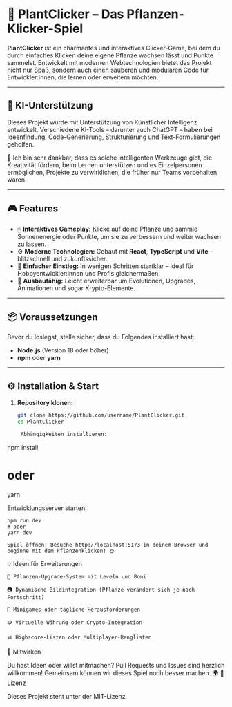 # 🌱 PlantClicker – Das Pflanzen-Klicker-Spiel  

**PlantClicker** ist ein charmantes und interaktives Clicker-Game, bei dem du durch einfaches Klicken deine eigene Pflanze wachsen lässt und Punkte sammelst. Entwickelt mit modernen Webtechnologien bietet das Projekt nicht nur Spaß, sondern auch einen sauberen und modularen Code für Entwickler:innen, die lernen oder erweitern möchten.

---

## 🤖 KI-Unterstützung

Dieses Projekt wurde mit Unterstützung von Künstlicher Intelligenz entwickelt. Verschiedene KI-Tools – darunter auch ChatGPT – haben bei Ideenfindung, Code-Generierung, Strukturierung und Text-Formulierungen geholfen.  

🙏 Ich bin sehr dankbar, dass es solche intelligenten Werkzeuge gibt, die Kreativität fördern, beim Lernen unterstützen und es Einzelpersonen ermöglichen, Projekte zu verwirklichen, die früher nur Teams vorbehalten waren.

---

## 🎮 Features

- 🖱 **Interaktives Gameplay:** Klicke auf deine Pflanze und sammle Sonnenenergie oder Punkte, um sie zu verbessern und weiter wachsen zu lassen.
- ⚙️ **Moderne Technologien:** Gebaut mit **React**, **TypeScript** und **Vite** – blitzschnell und zukunftssicher.
- 🚀 **Einfacher Einstieg:** In wenigen Schritten startklar – ideal für Hobbyentwickler:innen und Profis gleichermaßen.
- 🌸 **Ausbaufähig:** Leicht erweiterbar um Evolutionen, Upgrades, Animationen und sogar Krypto-Elemente.

---

## 📦 Voraussetzungen

Bevor du loslegst, stelle sicher, dass du Folgendes installiert hast:

- **Node.js** (Version 18 oder höher)
- **npm** oder **yarn**

---

## ⚙️ Installation & Start

1. **Repository klonen:**
   ```bash
   git clone https://github.com/username/PlantClicker.git
   cd PlantClicker

    Abhängigkeiten installieren:

npm install
# oder
yarn

Entwicklungsserver starten:

    npm run dev
    # oder
    yarn dev

    Spiel öffnen: Besuche http://localhost:5173 in deinem Browser und beginne mit dem Pflanzenklicken! 🌞


💡 Ideen für Erweiterungen

    🌿 Pflanzen-Upgrade-System mit Leveln und Boni

    📷 Dynamische Bildintegration (Pflanze verändert sich je nach Fortschritt)

    🧩 Minigames oder tägliche Herausforderungen

    🪙 Virtuelle Währung oder Crypto-Integration

    📊 Highscore-Listen oder Multiplayer-Ranglisten

🤝 Mitwirken

Du hast Ideen oder willst mitmachen? Pull Requests und Issues sind herzlich willkommen! Gemeinsam können wir dieses Spiel noch besser machen. 🌍
📝 Lizenz

Dieses Projekt steht unter der MIT-Lizenz.
